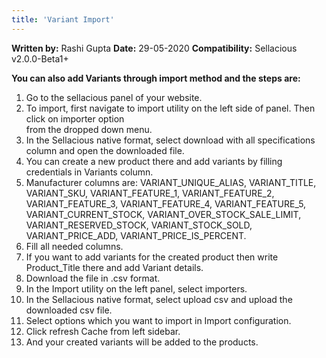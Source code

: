 ```yaml
---
title: 'Variant Import'
---
```


**Written by:** Rashi Gupta
**Date:** 29-05-2020
**Compatibility:** Sellacious v2.0.0-Beta1+

**You can also add Variants through import method and the steps are:**

1. Go to the sellacious panel of your website.
2. To import, first navigate to import utility on the left side of panel. Then click on importer option  
  from  the dropped down menu.
3. In the Sellacious native format, select download with all specifications column and open the 
  downloaded file.
4. You can create a new product there and add variants by filling credentials in 
  Variants column.
5. Manufacturer columns are: VARIANT_UNIQUE_ALIAS, VARIANT_TITLE, VARIANT_SKU,
   VARIANT_FEATURE_1, VARIANT_FEATURE_2, VARIANT_FEATURE_3, VARIANT_FEATURE_4, VARIANT_FEATURE_5, 
   VARIANT_CURRENT_STOCK, VARIANT_OVER_STOCK_SALE_LIMIT, VARIANT_RESERVED_STOCK, VARIANT_STOCK_SOLD, 
   VARIANT_PRICE_ADD, VARIANT_PRICE_IS_PERCENT.
6. Fill all needed columns.
7. If you want to add variants for the created product then write Product_Title there and add Variant details.
8. Download the file in .csv format.
9. In the Import utility on the left panel, select importers.
10. In the Sellacious native format, select upload csv and upload the downloaded csv file.
11. Select options which you want to import in Import configuration.
12. Click refresh Cache from left sidebar.
13. And your created variants will be added to the products.